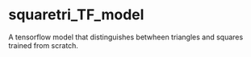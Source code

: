 # squaretri_TF_model
A tensorflow model that distinguishes betwheen triangles and squares trained from scratch. 
